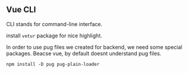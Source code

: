 ## Vue CLI 

CLI stands for command-line interface.

install ``vetur`` package for nice highlight.

In order to use pug files we created for backend, we need some special packages. Beacse vue, by default doesnt understand pug files.

``npm install -D pug pug-plain-loader``